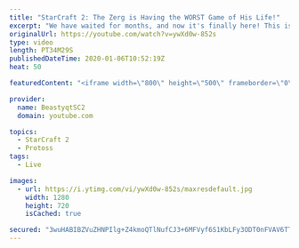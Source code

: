 ```yaml
---
title: "StarCraft 2: The Zerg is Having the WORST Game of His Life!"
excerpt: "We have waited for months, and now it's finally here! This is the VOID RAYS to GRANDMASTER series! With the new balance changes to speedy Void Rays in the latest patch, we can now begin the series right! At this point in the series, we are introducing other units into the composition to make the games"
originalUrl: https://youtube.com/watch?v=ywXd0w-852s
type: video
length: PT34M29S
publishedDateTime: 2020-01-06T10:52:19Z
heat: 50

featuredContent: "<iframe width=\"800\" height=\"500\" frameborder=\"0\" src=\"https://www.youtube.com/embed/ywXd0w-852s\" allow=\"accelerometer; autoplay; encrypted-media; gyroscope; picture-in-picture\" allowfullscreen></iframe>"

provider:
  name: BeastyqtSC2
  domain: youtube.com

topics:
  - StarCraft 2
  - Protoss
tags:
  - Live

images:
  - url: https://i.ytimg.com/vi/ywXd0w-852s/maxresdefault.jpg
    width: 1280
    height: 720
    isCached: true

secured: "3wuHABIBZVuZHNPIlg+Z4kmoQTlNufCJ3+6MFVyf6S1KbLFy3ODT0nFVAV6TTs88lfc7nJ84kbdUmxoFkgXvmkx7wEBHCTp+4zJ/Y1Qg1ajol5Lug1Cno9t6fRX6/za8vj9Hc2Zp8ZEih2QG037lYE2Xp7bFxrZE6XN2wDGtJudeWk4o7FSFWpArpbD2RG3dvSCPorVXKLWE8jc5KfKcwYOnNH6D9/D8rxLnHL0ZaPeS7v1mOEz1FTC1GZ6l/lcNLk9wk8+B1HArSyoHV4VGwADu2M5w7fGyaaMNYhFW6Dh/7aZD74UhUpBXKuT8Jv7d4txtBkTaQD3QwieCktPirS3B3y18AQJRGpq0f9v+Q1tj40DUTCBHh0B8NFTOB1Hf7oQAITM004uJIGSS2Uv+bAwle8/TfRccLYpu/FLrMo4=;CpZ/lLbEP7F4JjihjNg3pA=="
---
```


